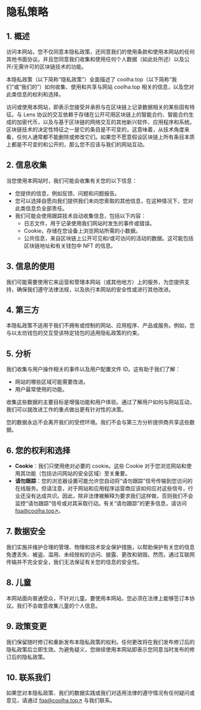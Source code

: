 # 隐私策略

## 1. 概述
访问本网站，您不仅同意本隐私政策，还同意我们的使用条款和使用本网站的任何其他书面协议。并且您同意我们收集和使用任何个人数据（如此处所述）以及公开/无需许可的区块链技术的功能。

本隐私政策（以下简称“隐私政策”）全面描述了 coolha.top（以下简称“我们”或“我们的”）如何收集、使用和共享与网站 coolha.top 相关的信息，以及您对此类信息的权利和选择。

访问或使用本网站，即表示您接受并承担与在区块链上记录数据相关的某些固有特征。与 Lens 协议的交互依赖于存储在公开可用区块链上的智能合约、智能合约生成的加密代币，以及与基于区块链的网络交互的其他新兴软件、应用程序和系统。区块链技术的决定性特征之一是它的条目是不可变的，这意味着，从技术角度来看，任何人通常都不能删除或修改它们。如果您不愿意假设区块链上所有条目本质上都是不可变的和公开的，那么您不应该与我们的网站互动。

## 2. 信息收集
当您使用本网站时，我们可能会收集有关您的以下信息：
- 您提供的信息，例如反馈、问题和问题报告。
- 您可以选择自愿向我们提供我们未向您索取的其他信息，在这种情况下，您对此类信息负全部责任。
- 我们可能会使用跟踪技术自动收集信息，包括以下内容：
    - 日志文件，用于记录使用我们网站时发生的事件或错误。
    - Cookie，存储在您设备上浏览网站所需的小数据。
    - 公共信息，来自区块链上公开可见和/或可访问的活动的数据。这可能包括区块链地址和有关钱包中 NFT 的信息。

## 3. 信息的使用
我们可能需要使用它来运营和管理本网站（或其他地方）上的服务，为您提供支持，确保我们遵守法律法规，以及执行本网站的安全性或进行其他改进。

## 4. 第三方
本隐私政策不适用于我们不拥有或控制的网站、应用程序、产品或服务。例如，您与以太坊钱包的交互受该特定钱包的适用隐私政策的约束。

## 5. 分析
我们收集与用户操作相关的事件以及用户配置文件 ID。这有助于我们了解：
- 网站的哪些区域可能需要改进。
- 用户最常使用的功能。

收集这些数据的主要目标是增强功能和用户体验。通过了解用户如何与网站互动，我们可以就改进工作的重点做出更有针对性的决策。

您的数据永远不会离开我们的受控环境。我们不会与第三方分析提供商共享这些数据。

## 6. 您的权利和选择
- **Cookie**：我们只使用绝对必要的 cookie。这些 Cookie 对于您浏览网站和使用其功能（包括访问网站的安全区域）至关重要。
- **请勿跟踪**：您的浏览器设置可能允许您自动将“请勿跟踪”信号传输到您访问的在线服务。但请注意，对于网站和应用程序运营商应该如何应对这些信号，行业还没有达成共识。因此，除非法律被解释为要求我们这样做，否则我们不会监控“请勿跟踪”信号或对其采取行动。有关“请勿跟踪”的更多信息，请访问 [fqa@coolha.top↗](https://coolha-top.larksuite.com/share/base/form/shrusEjaSvOUuRv5Wbefsw3wcCb)。

## 7. 数据安全
我们实施并维护合理的管理、物理和技术安全保护措施，以帮助保护有关您的信息免遭丢失、被盗、滥用、未经授权的访问、披露、更改和销毁。然而，通过互联网传输并不完全安全，我们无法保证有关您的信息的安全性。

## 8. 儿童
本网站面向普通受众，不针对儿童。要使用本网站，您必须在法律上能够签订本协议。我们不会故意收集儿童的个人信息。

## 9. 政策变更
我们保留随时修订和重新发布本隐私政策的权利。任何更改将在我们发布修订后的隐私政策后立即生效。为避免疑义，您继续使用本网站即表示您同意当时发布的修订后的隐私政策。

## 10. 联系我们
如果您对本隐私政策、我们的数据实践或我们对适用法律的遵守情况有任何疑问或意见，请通过 [fqa@coolha.top↗](https://coolha-top.larksuite.com/share/base/form/shrusEjaSvOUuRv5Wbefsw3wcCb) 与我们联系。